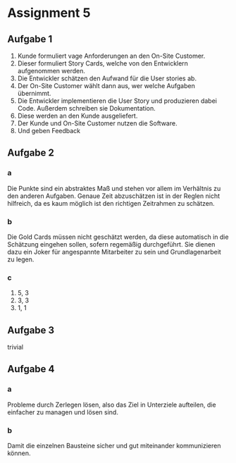 # Assignment 5

## Aufgabe 1

1. Kunde formuliert vage Anforderungen an den On-Site Customer. 
2. Dieser formuliert Story Cards, welche von den Entwicklern aufgenommen werden.
3. Die Entwickler schätzen den Aufwand für die User stories ab. 
4. Der On-Site Customer wählt dann aus, wer welche Aufgaben übernimmt. 
5. Die Entwickler implementieren die User Story und produzieren dabei Code. Außerdem schreiben sie Dokumentation.
6. Diese werden an den Kunde ausgeliefert.
7. Der Kunde und On-Site Customer nutzen die Software.
8. Und geben Feedback

## Aufgabe 2

### a 

Die Punkte sind ein abstraktes Maß und stehen vor allem im Verhältnis zu den anderen Aufgaben. Genaue Zeit abzuschätzen ist in der Reglen nicht hilfreich, da es kaum möglich ist den richtigen Zeitrahmen zu schätzen. 

### b

Die Gold Cards müssen nicht geschätzt werden, da diese automatisch in die Schätzung eingehen sollen, sofern regemäßig durchgeführt. Sie dienen dazu ein Joker für angespannte Mitarbeiter zu sein und Grundlagenarbeit zu legen. 

### c

1. 5, 3 
2. 3, 3 
3. 1, 1

## Aufgabe 3

trivial

## Aufgabe 4

### a

Probleme durch Zerlegen lösen, also das Ziel in Unterziele aufteilen, die einfacher zu managen und lösen sind.

### b

Damit die einzelnen Bausteine sicher und gut miteinander kommunizieren können. 
